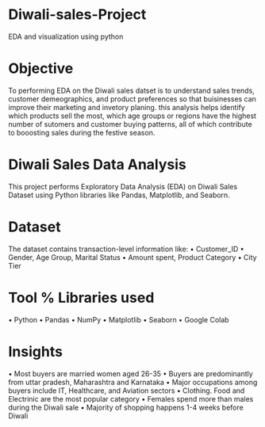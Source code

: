 # Diwali-sales-Project
EDA and visualization using python

# Objective
To performing EDA on the Diwali sales datset is to understand sales trends, customer demeographics, and product preferences so that buisinesses can improve their marketing and invetory planing. this analysis helps identify which products sell the most, which age groups or regions have the highest number of sutomers and customer buying patterns, all of which contribute to booosting sales during the festive season.

# Diwali Sales Data Analysis
This project performs Exploratory Data Analysis (EDA) on Diwali Sales Dataset using Python libraries like Pandas, Matplotlib, and Seaborn.

# Dataset
The dataset contains transaction-level information like:
• Customer_ID
• Gender, Age Group, Marital Status
• Amount spent, Product Category
• City Tier

# Tool % Libraries used
• Python
• Pandas
• NumPy
• Matplotlib
• Seaborn
• Google Colab

# Insights
• Most buyers are married women aged 26-35
• Buyers are predominantly from uttar pradesh, Maharashtra and Karnataka
• Major occupations among buyers include IT, Healthcare, and Aviation sectors
• Clothing. Food and Electrinic are the most popular category
• Females spend more than males during the Diwali sale
• Majority of shopping happens 1-4 weeks before Diwali
